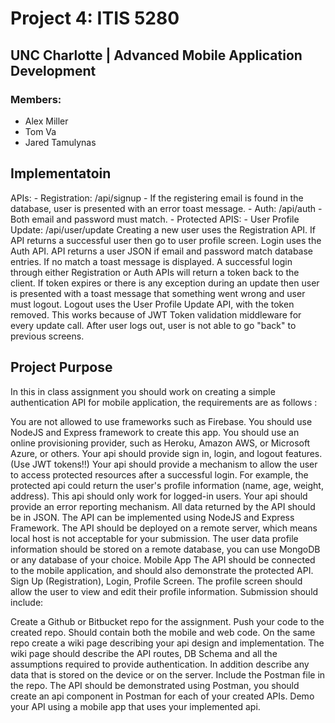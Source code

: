 # Project 4: ITIS 5280
## UNC Charlotte | Advanced Mobile Application Development
### Members:
- Alex Miller
- Tom Va
- Jared Tamulynas

## Implementatoin
APIs:
	- Registration: /api/signup
		- If the registering email is found in the database, user is presented with an error toast message.
	- Auth: /api/auth
		- Both email and password must match.
	- Protected APIS:
		- User Profile Update: /api/user/update
Creating a new user uses the Registration API. If API returns a successful user then go to user profile screen.
Login uses the Auth API. API returns a user JSON if email and password match database entries. If no match a toast message is displayed.
A successful login through either Registration or Auth APIs will return a token back to the client.
If token expires or there is any exception during an update then user is presented with a toast message that something went wrong and user must logout.
Logout uses the User Profile Update API, with the token removed. This works because of JWT Token validation middleware for every update call.
After user logs out, user is not able to go "back" to previous screens.


## Project Purpose

In this in class assignment you should work on creating a simple authentication API for mobile application, the requirements are as follows :

You are not allowed to use frameworks such as Firebase. 
You should use NodeJS and Express framework to create this app.
You should use an online provisioning provider, such as Heroku, Amazon AWS, or Microsoft Azure, or others.
Your api should provide sign in, login, and logout features. (Use JWT tokens!!)
Your api should provide a mechanism to allow the user to access protected resources after a successful login. For example, the protected api could return the user's profile information (name, age, weight, address). This api should only work for logged-in users.
Your api should provide an error reporting mechanism. All data returned by the API should be in JSON.
The API can be implemented using NodeJS and Express Framework.
The API should be deployed on a remote server, which means local host is not acceptable for your submission. The user data profile information should be stored on a remote database, you can use MongoDB or any database of your choice.
Mobile App
The API should be connected to the mobile application, and should also demonstrate the protected API.
Sign Up (Registration), Login, Profile Screen.
The profile screen should allow the user to view and edit their profile information.
Submission should include:

Create a Github or Bitbucket repo for the assignment.
Push your code to the created repo. Should contain both the mobile and web code. 
On the same repo create a wiki page describing your api design and implementation. The wiki page should describe the API routes, DB Schema and all the assumptions required to provide authentication. In addition describe any data that is stored on the device or on the server.
Include the Postman file in the repo.
The API should be demonstrated using Postman, you should create an api component in Postman for each of your created APIs.
Demo your API using a mobile app that uses your implemented api.